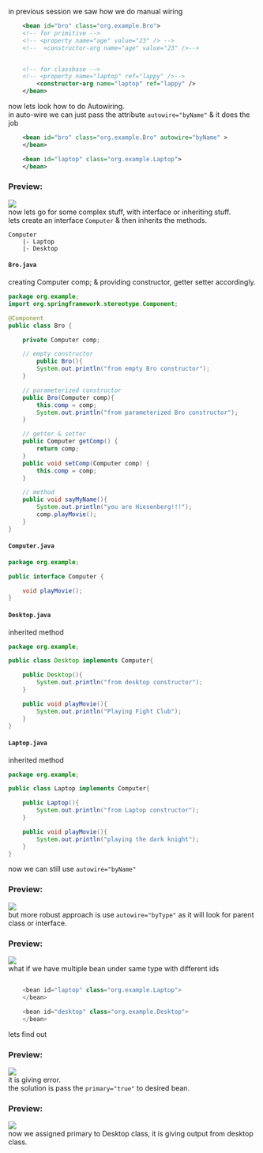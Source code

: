 in previous session we saw how we do manual wiring   
```xml
    <bean id="bro" class="org.example.Bro">
    <!-- for primitive -->
    <!-- <property name="age" value="23" /> -->
    <!--  <constructor-arg name="age" value="23" />-->


    <!-- for classbase -->
    <!-- <property name="laptop" ref="lappy" />-->
        <constructor-arg name="laptop" ref="lappy" />
    </bean>
```  
now lets look how to do Autowiring.  
in auto-wire we can just pass the attribute `autowire="byName"` & it does the job
```xml
    <bean id="bro" class="org.example.Bro" autowire="byName" >
    </bean>

    <bean id="laptop" class="org.example.Laptop">
    </bean>
```  
### Preview:  
![](./Images/039.png)  
now lets go for some complex stuff, with interface or inheriting stuff.  
lets create an interface `Computer` & then inherits the methods.  
```
Computer  
    |- Laptop  
    |- Desktop  
```  
#### `Bro.java`  
creating Computer comp; & providing constructor, getter setter accordingly.  
```java
package org.example;
import org.springframework.stereotype.Component;

@Component
public class Bro {

    private Computer comp;

    // empty constructor
        public Bro(){
        System.out.println("from empty Bro constructor");
    }

    // parameterized constructor
    public Bro(Computer comp){
        this.comp = comp;
        System.out.println("from parameterized Bro constructor");
    }

    // getter & setter
    public Computer getComp() {
        return comp;
    }
    public void setComp(Computer comp) {
        this.comp = comp;
    }

    // method
    public void sayMyName(){
        System.out.println("you are Hiesenberg!!!");
        comp.playMovie();
    }
}
```  
#### `Computer.java`
```java
package org.example;

public interface Computer {

    void playMovie();
}
```  
#### `Desktop.java`  
inherited method  
```java
package org.example;

public class Desktop implements Computer{

    public Desktop(){
        System.out.println("from desktop constructor");
    }

    public void playMovie(){
        System.out.println("Playing Fight Club");
    }
}
```  
#### `Laptop.java`
inherited method  
```java
package org.example;

public class Laptop implements Computer{

    public Laptop(){
        System.out.println("from Laptop constructor");
    }

    public void playMovie(){
        System.out.println("playing the dark knight");
    }
}
```  
now we can still use `autowire="byName"`  
### Preview:  
![](./Images/040.png)  
but more robust approach is use `autowire="byType"` as it will look for parent class or interface.  
### Preview:  
![](./Images/041.png)  
what if we have multiple bean under same type with different ids  
```java

    <bean id="laptop" class="org.example.Laptop">
    </bean>

    <bean id="desktop" class="org.example.Desktop">
    </bean>

```  
lets find out  
### Preview:  
![](./Images/042.png)  
it is giving error.  
the solution is pass the `primary="true"` to desired bean.  
### Preview:  
![](./Images/043.png)  
now we assigned primary to Desktop class, it is giving output from desktop class.  